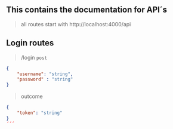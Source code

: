 ## This contains the documentation for API´s

> all routes start with http://localhost:4000/api

## Login routes 
> /login `post`

```JSON
{
    "username": "string",
    "password" : "string"
}

```



> outcome
```JSON
{
    "token": "string"
}
´´´